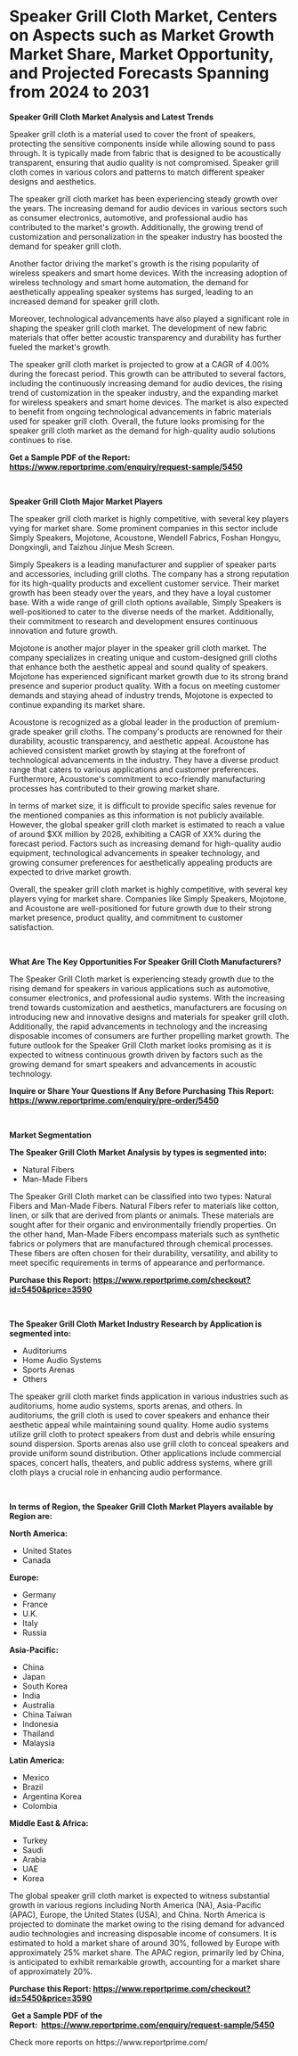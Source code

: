 <p><h1>Speaker Grill Cloth Market, Centers on Aspects such as Market Growth Market Share, Market Opportunity, and Projected Forecasts Spanning from 2024 to 2031</h1></p><p><strong>Speaker Grill Cloth Market Analysis and Latest Trends</strong></p>
<p><p>Speaker grill cloth is a material used to cover the front of speakers, protecting the sensitive components inside while allowing sound to pass through. It is typically made from fabric that is designed to be acoustically transparent, ensuring that audio quality is not compromised. Speaker grill cloth comes in various colors and patterns to match different speaker designs and aesthetics.</p><p>The speaker grill cloth market has been experiencing steady growth over the years. The increasing demand for audio devices in various sectors such as consumer electronics, automotive, and professional audio has contributed to the market's growth. Additionally, the growing trend of customization and personalization in the speaker industry has boosted the demand for speaker grill cloth.</p><p>Another factor driving the market's growth is the rising popularity of wireless speakers and smart home devices. With the increasing adoption of wireless technology and smart home automation, the demand for aesthetically appealing speaker systems has surged, leading to an increased demand for speaker grill cloth.</p><p>Moreover, technological advancements have also played a significant role in shaping the speaker grill cloth market. The development of new fabric materials that offer better acoustic transparency and durability has further fueled the market's growth.</p><p>The speaker grill cloth market is projected to grow at a CAGR of 4.00% during the forecast period. This growth can be attributed to several factors, including the continuously increasing demand for audio devices, the rising trend of customization in the speaker industry, and the expanding market for wireless speakers and smart home devices. The market is also expected to benefit from ongoing technological advancements in fabric materials used for speaker grill cloth. Overall, the future looks promising for the speaker grill cloth market as the demand for high-quality audio solutions continues to rise.</p></p>
<p><strong>Get a Sample PDF of the Report:&nbsp; <a href="https://www.reportprime.com/enquiry/request-sample/5450">https://www.reportprime.com/enquiry/request-sample/5450</a></strong></p>
<p>&nbsp;</p>
<p><strong>Speaker Grill Cloth Major Market Players</strong></p>
<p><p>The speaker grill cloth market is highly competitive, with several key players vying for market share. Some prominent companies in this sector include Simply Speakers, Mojotone, Acoustone, Wendell Fabrics, Foshan Hongyu, Dongxingli, and Taizhou Jinjue Mesh Screen.</p><p>Simply Speakers is a leading manufacturer and supplier of speaker parts and accessories, including grill cloths. The company has a strong reputation for its high-quality products and excellent customer service. Their market growth has been steady over the years, and they have a loyal customer base. With a wide range of grill cloth options available, Simply Speakers is well-positioned to cater to the diverse needs of the market. Additionally, their commitment to research and development ensures continuous innovation and future growth.</p><p>Mojotone is another major player in the speaker grill cloth market. The company specializes in creating unique and custom-designed grill cloths that enhance both the aesthetic appeal and sound quality of speakers. Mojotone has experienced significant market growth due to its strong brand presence and superior product quality. With a focus on meeting customer demands and staying ahead of industry trends, Mojotone is expected to continue expanding its market share.</p><p>Acoustone is recognized as a global leader in the production of premium-grade speaker grill cloths. The company's products are renowned for their durability, acoustic transparency, and aesthetic appeal. Acoustone has achieved consistent market growth by staying at the forefront of technological advancements in the industry. They have a diverse product range that caters to various applications and customer preferences. Furthermore, Acoustone's commitment to eco-friendly manufacturing processes has contributed to their growing market share.</p><p>In terms of market size, it is difficult to provide specific sales revenue for the mentioned companies as this information is not publicly available. However, the global speaker grill cloth market is estimated to reach a value of around $XX million by 2026, exhibiting a CAGR of XX% during the forecast period. Factors such as increasing demand for high-quality audio equipment, technological advancements in speaker technology, and growing consumer preferences for aesthetically appealing products are expected to drive market growth.</p><p>Overall, the speaker grill cloth market is highly competitive, with several key players vying for market share. Companies like Simply Speakers, Mojotone, and Acoustone are well-positioned for future growth due to their strong market presence, product quality, and commitment to customer satisfaction.</p></p>
<p>&nbsp;</p>
<p><strong>What Are The Key Opportunities For Speaker Grill Cloth Manufacturers?</strong></p>
<p><p>The Speaker Grill Cloth market is experiencing steady growth due to the rising demand for speakers in various applications such as automotive, consumer electronics, and professional audio systems. With the increasing trend towards customization and aesthetics, manufacturers are focusing on introducing new and innovative designs and materials for speaker grill cloth. Additionally, the rapid advancements in technology and the increasing disposable incomes of consumers are further propelling market growth. The future outlook for the Speaker Grill Cloth market looks promising as it is expected to witness continuous growth driven by factors such as the growing demand for smart speakers and advancements in acoustic technology.</p></p>
<p><strong>Inquire or Share Your Questions If Any Before Purchasing This Report: <a href="https://www.reportprime.com/enquiry/pre-order/5450">https://www.reportprime.com/enquiry/pre-order/5450</a></strong></p>
<p>&nbsp;</p>
<p><strong>Market Segmentation</strong></p>
<p><strong>The Speaker Grill Cloth Market Analysis by types is segmented into:</strong></p>
<p><ul><li>Natural Fibers</li><li>Man-Made Fibers</li></ul></p>
<p><p>The Speaker Grill Cloth market can be classified into two types: Natural Fibers and Man-Made Fibers. Natural Fibers refer to materials like cotton, linen, or silk that are derived from plants or animals. These materials are sought after for their organic and environmentally friendly properties. On the other hand, Man-Made Fibers encompass materials such as synthetic fabrics or polymers that are manufactured through chemical processes. These fibers are often chosen for their durability, versatility, and ability to meet specific requirements in terms of appearance and performance.</p></p>
<p><strong>Purchase this Report:&nbsp;<a href="https://www.reportprime.com/checkout?id=5450&price=3590">https://www.reportprime.com/checkout?id=5450&price=3590</a></strong></p>
<p>&nbsp;</p>
<p><strong>The Speaker Grill Cloth Market Industry Research by Application is segmented into:</strong></p>
<p><ul><li>Auditoriums</li><li>Home Audio Systems</li><li>Sports Arenas</li><li>Others</li></ul></p>
<p><p>The speaker grill cloth market finds application in various industries such as auditoriums, home audio systems, sports arenas, and others. In auditoriums, the grill cloth is used to cover speakers and enhance their aesthetic appeal while maintaining sound quality. Home audio systems utilize grill cloth to protect speakers from dust and debris while ensuring sound dispersion. Sports arenas also use grill cloth to conceal speakers and provide uniform sound distribution. Other applications include commercial spaces, concert halls, theaters, and public address systems, where grill cloth plays a crucial role in enhancing audio performance.</p></p>
<p>&nbsp;</p>
<p><strong>In terms of Region, the Speaker Grill Cloth Market Players available by Region are:</strong></p>
<p>
    <p> <strong> North America: </strong>
        <ul>
            <li>United States</li>
            <li>Canada</li>
        </ul>
        </p> 
    <p> <strong> Europe: </strong>
        <ul>
            <li>Germany</li>
            <li>France</li>
            <li>U.K.</li>
            <li>Italy</li>
            <li>Russia</li>
        </ul>
        </p> 
    <p> <strong> Asia-Pacific: </strong>
        <ul>
            <li>China</li>
            <li>Japan</li>
            <li>South Korea</li>
            <li>India</li>
            <li>Australia</li>
            <li>China Taiwan</li>
            <li>Indonesia</li>
            <li>Thailand</li>
            <li>Malaysia</li>
        </ul>
        </p> 
    <p> <strong> Latin America: </strong>
        <ul>
            <li>Mexico</li>
            <li>Brazil</li>
            <li>Argentina Korea</li>
            <li>Colombia</li>
        </ul>
        </p> 
    <p> <strong> Middle East & Africa: </strong>
        <ul>
            <li>Turkey</li>
            <li>Saudi</li>
            <li>Arabia</li>
            <li>UAE</li>
            <li>Korea</li>
        </ul>
    </p>
    </p>
<p><p>The global speaker grill cloth market is expected to witness substantial growth in various regions including North America (NA), Asia-Pacific (APAC), Europe, the United States (USA), and China. North America is projected to dominate the market owing to the rising demand for advanced audio technologies and increasing disposable income of consumers. It is estimated to hold a market share of around 30%, followed by Europe with approximately 25% market share. The APAC region, primarily led by China, is anticipated to exhibit remarkable growth, accounting for a market share of approximately 20%.</p></p>
<p><strong>Purchase this Report: <a href="https://www.reportprime.com/checkout?id=5450&price=3590">https://www.reportprime.com/checkout?id=5450&price=3590</a></strong></p>
<p>&nbsp;<strong>Get a Sample PDF of the Report:&nbsp;&nbsp;<a href="https://www.reportprime.com/enquiry/request-sample/5450">https://www.reportprime.com/enquiry/request-sample/5450</a></strong></p>
<p><strong></strong></p>
<p>Check more reports on https://www.reportprime.com/</p>